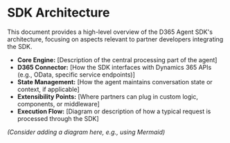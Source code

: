 # SDK Architecture

This document provides a high-level overview of the D365 Agent SDK's architecture, focusing on aspects relevant to partner developers integrating the SDK.

*   **Core Engine:** [Description of the central processing part of the agent]
*   **D365 Connector:** [How the SDK interfaces with Dynamics 365 APIs (e.g., OData, specific service endpoints)]
*   **State Management:** [How the agent maintains conversation state or context, if applicable]
*   **Extensibility Points:** [Where partners can plug in custom logic, components, or middleware]
*   **Execution Flow:** [Diagram or description of how a typical request is processed through the SDK]

*(Consider adding a diagram here, e.g., using Mermaid)*
